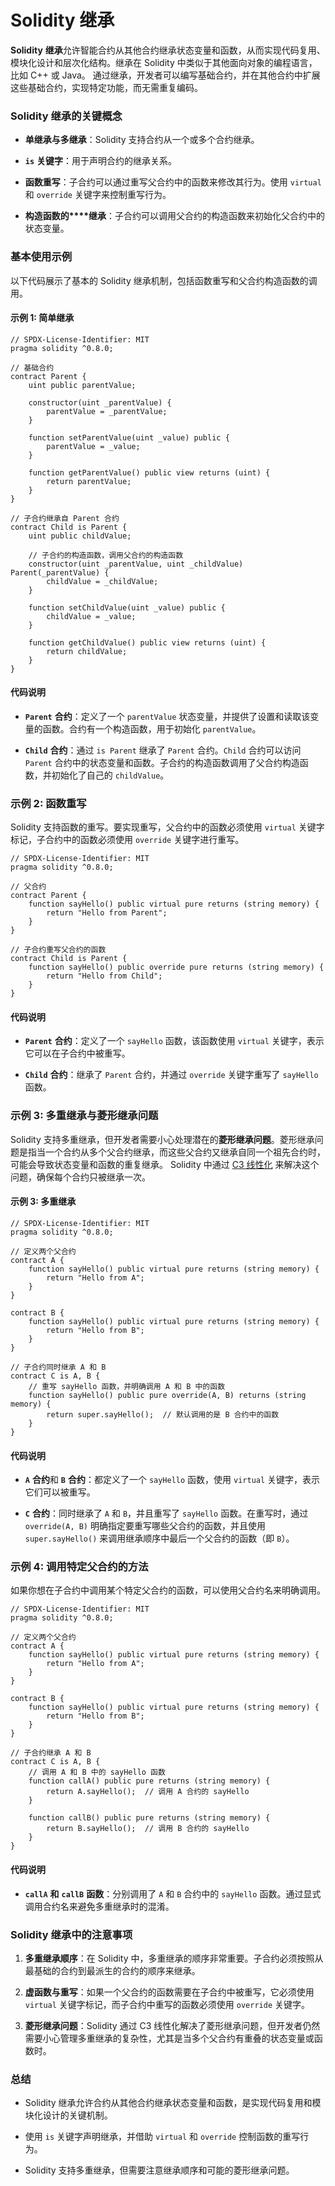 # Solidity 继承

**Solidity** **继承**允许智能合约从其他合约继承状态变量和函数，从而实现代码复用、模块化设计和层次化结构。继承在 Solidity 中类似于其他面向对象的编程语言，比如 C++ 或 Java。
通过继承，开发者可以编写基础合约，并在其他合约中扩展这些基础合约，实现特定功能，而无需重复编码。

### Solidity 继承的关键概念

- **单****继承****与多继承**：Solidity 支持合约从一个或多个合约继承。
  
- **`is`** **关键字**：用于声明合约的继承关系。
  
- **函数重写**：子合约可以通过重写父合约中的函数来修改其行为。使用 `virtual` 和 `override` 关键字来控制重写行为。
  
- **构造函数的****继承**：子合约可以调用父合约的构造函数来初始化父合约中的状态变量。
  

### 基本使用示例

以下代码展示了基本的 Solidity 继承机制，包括函数重写和父合约构造函数的调用。

#### 示例 1: 简单继承

```Solidity
// SPDX-License-Identifier: MIT
pragma solidity ^0.8.0;

// 基础合约
contract Parent {
    uint public parentValue;

    constructor(uint _parentValue) {
        parentValue = _parentValue;
    }

    function setParentValue(uint _value) public {
        parentValue = _value;
    }

    function getParentValue() public view returns (uint) {
        return parentValue;
    }
}

// 子合约继承自 Parent 合约
contract Child is Parent {
    uint public childValue;

    // 子合约的构造函数，调用父合约的构造函数
    constructor(uint _parentValue, uint _childValue) Parent(_parentValue) {
        childValue = _childValue;
    }

    function setChildValue(uint _value) public {
        childValue = _value;
    }

    function getChildValue() public view returns (uint) {
        return childValue;
    }
}
```

#### 代码说明

- **`Parent`** **合约**：定义了一个 `parentValue` 状态变量，并提供了设置和读取该变量的函数。合约有一个构造函数，用于初始化 `parentValue`。
  
- **`Child`** **合约**：通过 `is Parent` 继承了 `Parent` 合约。`Child` 合约可以访问 `Parent` 合约中的状态变量和函数。子合约的构造函数调用了父合约构造函数，并初始化了自己的 `childValue`。
  

### 示例 2: 函数重写

Solidity 支持函数的重写。要实现重写，父合约中的函数必须使用 `virtual` 关键字标记，子合约中的函数必须使用 `override` 关键字进行重写。

```Solidity
// SPDX-License-Identifier: MIT
pragma solidity ^0.8.0;

// 父合约
contract Parent {
    function sayHello() public virtual pure returns (string memory) {
        return "Hello from Parent";
    }
}

// 子合约重写父合约的函数
contract Child is Parent {
    function sayHello() public override pure returns (string memory) {
        return "Hello from Child";
    }
}
```

#### 代码说明

- **`Parent`** **合约**：定义了一个 `sayHello` 函数，该函数使用 `virtual` 关键字，表示它可以在子合约中被重写。
  
- **`Child`** **合约**：继承了 `Parent` 合约，并通过 `override` 关键字重写了 `sayHello` 函数。
  

### 示例 3: 多重继承与菱形继承问题

Solidity 支持多重继承，但开发者需要小心处理潜在的**菱形继承问题**。菱形继承问题是指当一个合约从多个父合约继承，而这些父合约又继承自同一个祖先合约时，可能会导致状态变量和函数的重复继承。
Solidity 中通过 [C3 线性化](https://solidity.readthedocs.io/en/v0.8.9/contracts.html#inheritance) 来解决这个问题，确保每个合约只被继承一次。

#### 示例 3: 多重继承

```Solidity
// SPDX-License-Identifier: MIT
pragma solidity ^0.8.0;

// 定义两个父合约
contract A {
    function sayHello() public virtual pure returns (string memory) {
        return "Hello from A";
    }
}

contract B {
    function sayHello() public virtual pure returns (string memory) {
        return "Hello from B";
    }
}

// 子合约同时继承 A 和 B
contract C is A, B {
    // 重写 sayHello 函数，并明确调用 A 和 B 中的函数
    function sayHello() public pure override(A, B) returns (string memory) {
        return super.sayHello();  // 默认调用的是 B 合约中的函数
    }
}
```

#### 代码说明

- **`A`** **合约**和 **`B`** **合约**：都定义了一个 `sayHello` 函数，使用 `virtual` 关键字，表示它们可以被重写。
  
- **`C`** **合约**：同时继承了 `A` 和 `B`，并且重写了 `sayHello` 函数。在重写时，通过 `override(A, B)` 明确指定要重写哪些父合约的函数，并且使用 `super.sayHello()` 来调用继承顺序中最后一个父合约的函数（即 `B`）。
  

### 示例 4: 调用特定父合约的方法

如果你想在子合约中调用某个特定父合约的函数，可以使用父合约名来明确调用。

```Solidity
// SPDX-License-Identifier: MIT
pragma solidity ^0.8.0;

// 定义两个父合约
contract A {
    function sayHello() public virtual pure returns (string memory) {
        return "Hello from A";
    }
}

contract B {
    function sayHello() public virtual pure returns (string memory) {
        return "Hello from B";
    }
}

// 子合约继承 A 和 B
contract C is A, B {
    // 调用 A 和 B 中的 sayHello 函数
    function callA() public pure returns (string memory) {
        return A.sayHello();  // 调用 A 合约的 sayHello
    }

    function callB() public pure returns (string memory) {
        return B.sayHello();  // 调用 B 合约的 sayHello
    }
}
```

#### 代码说明

- **`callA`** **和** **`callB`** **函数**：分别调用了 `A` 和 `B` 合约中的 `sayHello` 函数。通过显式调用合约名来避免多重继承时的混淆。
  

### Solidity 继承中的注意事项

1. **多重****继承****顺序**：在 Solidity 中，多重继承的顺序非常重要。子合约必须按照从最基础的合约到最派生的合约的顺序来继承。
  
2. **虚函数与重写**：如果一个父合约的函数需要在子合约中被重写，它必须使用 `virtual` 关键字标记，而子合约中重写的函数必须使用 `override` 关键字。
  
3. **菱形****继承****问题**：Solidity 通过 C3 线性化解决了菱形继承问题，但开发者仍然需要小心管理多重继承的复杂性，尤其是当多个父合约有重叠的状态变量或函数时。
  

### 总结

- Solidity 继承允许合约从其他合约继承状态变量和函数，是实现代码复用和模块化设计的关键机制。
  
- 使用 `is` 关键字声明继承，并借助 `virtual` 和 `override` 控制函数的重写行为。
  
- Solidity 支持多重继承，但需要注意继承顺序和可能的菱形继承问题。